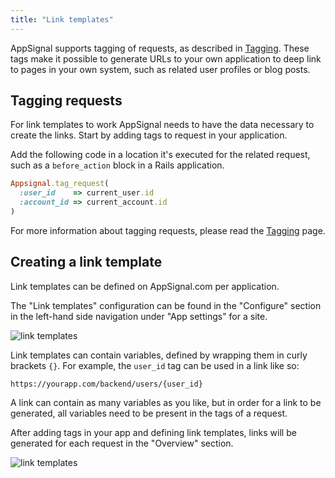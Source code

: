 ```yaml
---
title: "Link templates"
---
```


AppSignal supports tagging of requests, as described in [Tagging]. These tags
make it possible to generate URLs to your own application to deep link to pages
in your own system, such as related user profiles or blog posts.

## Tagging requests

For link templates to work AppSignal needs to have the data necessary to create
the links. Start by adding tags to request in your application.

Add the following code in a location it's executed for the related request,
such as a `before_action` block in a Rails application.

```ruby
Appsignal.tag_request(
  :user_id    => current_user.id
  :account_id => current_account.id
)
```

For more information about tagging requests, please read the [Tagging] page.

## Creating a link template

Link templates can be defined on AppSignal.com per application.

The "Link templates" configuration can be found in the "Configure" section in
the left-hand side navigation under "App settings" for a site.

![link templates](/images/screenshots/link_templates.png)

Link templates can contain variables, defined by wrapping them in curly
brackets `{}`. For example, the `user_id` tag can be used in a link like so:

```
https://yourapp.com/backend/users/{user_id}
```

A link can contain as many variables as you like, but in order for a link to be
generated, all variables need to be present in the tags of a request.

After adding tags in your app and defining link templates, links will be
generated for each request in the "Overview" section.

![link templates](/images/screenshots/link_templates_result.png)

[Tagging]: /ruby/instrumentation/tagging.html
